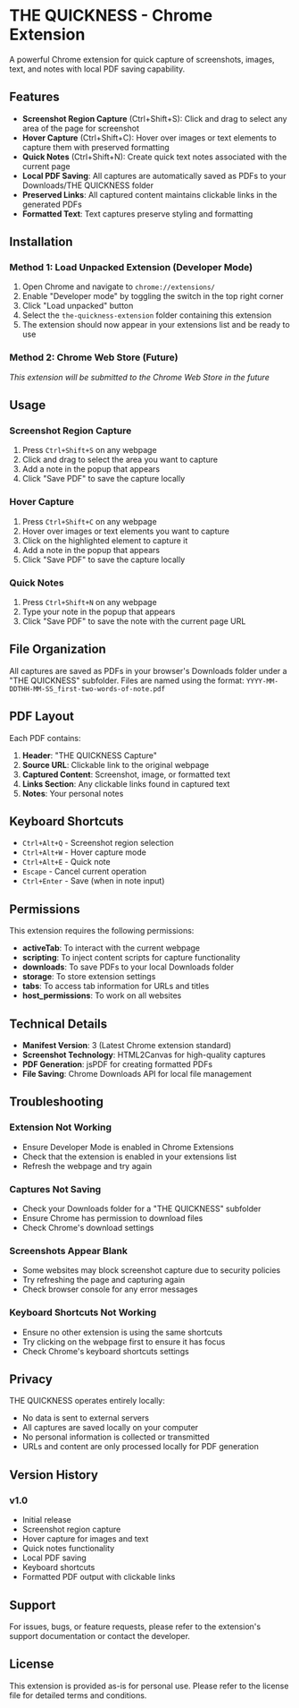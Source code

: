 # THE QUICKNESS - Chrome Extension

A powerful Chrome extension for quick capture of screenshots, images, text, and notes with local PDF saving capability.

## Features

- **Screenshot Region Capture** (Ctrl+Shift+S): Click and drag to select any area of the page for screenshot
- **Hover Capture** (Ctrl+Shift+C): Hover over images or text elements to capture them with preserved formatting
- **Quick Notes** (Ctrl+Shift+N): Create quick text notes associated with the current page
- **Local PDF Saving**: All captures are automatically saved as PDFs to your Downloads/THE QUICKNESS folder
- **Preserved Links**: All captured content maintains clickable links in the generated PDFs
- **Formatted Text**: Text captures preserve styling and formatting

## Installation

### Method 1: Load Unpacked Extension (Developer Mode)

1. Open Chrome and navigate to `chrome://extensions/`
2. Enable "Developer mode" by toggling the switch in the top right corner
3. Click "Load unpacked" button
4. Select the `the-quickness-extension` folder containing this extension
5. The extension should now appear in your extensions list and be ready to use

### Method 2: Chrome Web Store (Future)
*This extension will be submitted to the Chrome Web Store in the future*

## Usage

### Screenshot Region Capture
1. Press `Ctrl+Shift+S` on any webpage
2. Click and drag to select the area you want to capture
3. Add a note in the popup that appears
4. Click "Save PDF" to save the capture locally

### Hover Capture
1. Press `Ctrl+Shift+C` on any webpage
2. Hover over images or text elements you want to capture
3. Click on the highlighted element to capture it
4. Add a note in the popup that appears
5. Click "Save PDF" to save the capture locally

### Quick Notes
1. Press `Ctrl+Shift+N` on any webpage
2. Type your note in the popup that appears
3. Click "Save PDF" to save the note with the current page URL

## File Organization

All captures are saved as PDFs in your browser's Downloads folder under a "THE QUICKNESS" subfolder. Files are named using the format:
`YYYY-MM-DDTHH-MM-SS_first-two-words-of-note.pdf`

## PDF Layout

Each PDF contains:
1. **Header**: "THE QUICKNESS Capture"
2. **Source URL**: Clickable link to the original webpage
3. **Captured Content**: Screenshot, image, or formatted text
4. **Links Section**: Any clickable links found in captured text
5. **Notes**: Your personal notes

## Keyboard Shortcuts

- `Ctrl+Alt+Q` - Screenshot region selection
- `Ctrl+Alt+W` - Hover capture mode
- `Ctrl+Alt+E` - Quick note
- `Escape` - Cancel current operation
- `Ctrl+Enter` - Save (when in note input)

## Permissions

This extension requires the following permissions:
- **activeTab**: To interact with the current webpage
- **scripting**: To inject content scripts for capture functionality
- **downloads**: To save PDFs to your local Downloads folder
- **storage**: To store extension settings
- **tabs**: To access tab information for URLs and titles
- **host_permissions**: To work on all websites

## Technical Details

- **Manifest Version**: 3 (Latest Chrome extension standard)
- **Screenshot Technology**: HTML2Canvas for high-quality captures
- **PDF Generation**: jsPDF for creating formatted PDFs
- **File Saving**: Chrome Downloads API for local file management

## Troubleshooting

### Extension Not Working
- Ensure Developer Mode is enabled in Chrome Extensions
- Check that the extension is enabled in your extensions list
- Refresh the webpage and try again

### Captures Not Saving
- Check your Downloads folder for a "THE QUICKNESS" subfolder
- Ensure Chrome has permission to download files
- Check Chrome's download settings

### Screenshots Appear Blank
- Some websites may block screenshot capture due to security policies
- Try refreshing the page and capturing again
- Check browser console for any error messages

### Keyboard Shortcuts Not Working
- Ensure no other extension is using the same shortcuts
- Try clicking on the webpage first to ensure it has focus
- Check Chrome's keyboard shortcuts settings

## Privacy

THE QUICKNESS operates entirely locally:
- No data is sent to external servers
- All captures are saved locally on your computer
- No personal information is collected or transmitted
- URLs and content are only processed locally for PDF generation

## Version History

### v1.0
- Initial release
- Screenshot region capture
- Hover capture for images and text
- Quick notes functionality
- Local PDF saving
- Keyboard shortcuts
- Formatted PDF output with clickable links

## Support

For issues, bugs, or feature requests, please refer to the extension's support documentation or contact the developer.

## License

This extension is provided as-is for personal use. Please refer to the license file for detailed terms and conditions.